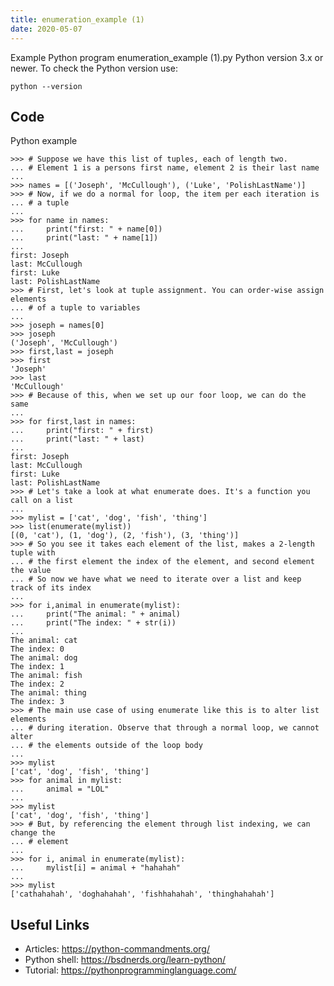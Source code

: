 ```yaml
---
title: enumeration_example (1)
date: 2020-05-07
---
```

Example Python program enumeration_example (1).py
Python version 3.x or newer.
To check the Python version use:

    python --version


## Code

Python example

    >>> # Suppose we have this list of tuples, each of length two.
    ... # Element 1 is a persons first name, element 2 is their last name
    ...
    >>> names = [('Joseph', 'McCullough'), ('Luke', 'PolishLastName')]
    >>> # Now, if we do a normal for loop, the item per each iteration is
    ... # a tuple
    ...
    >>> for name in names:
    ...     print("first: " + name[0])
    ...     print("last: " + name[1])
    ...
    first: Joseph
    last: McCullough
    first: Luke
    last: PolishLastName
    >>> # First, let's look at tuple assignment. You can order-wise assign elements
    ... # of a tuple to variables
    ...
    >>> joseph = names[0]
    >>> joseph
    ('Joseph', 'McCullough')
    >>> first,last = joseph
    >>> first
    'Joseph'
    >>> last
    'McCullough'
    >>> # Because of this, when we set up our foor loop, we can do the same
    ...
    >>> for first,last in names:
    ...     print("first: " + first)
    ...     print("last: " + last)
    ...
    first: Joseph
    last: McCullough
    first: Luke
    last: PolishLastName
    >>> # Let's take a look at what enumerate does. It's a function you call on a list
    ...
    >>> mylist = ['cat', 'dog', 'fish', 'thing']
    >>> list(enumerate(mylist))
    [(0, 'cat'), (1, 'dog'), (2, 'fish'), (3, 'thing')]
    >>> # So you see it takes each element of the list, makes a 2-length tuple with
    ... # the first element the index of the element, and second element the value
    ... # So now we have what we need to iterate over a list and keep track of its index
    ...
    >>> for i,animal in enumerate(mylist):
    ...     print("The animal: " + animal)
    ...     print("The index: " + str(i))
    ...
    The animal: cat
    The index: 0
    The animal: dog
    The index: 1
    The animal: fish
    The index: 2
    The animal: thing
    The index: 3
    >>> # The main use case of using enumerate like this is to alter list elements
    ... # during iteration. Observe that through a normal loop, we cannot alter
    ... # the elements outside of the loop body
    ...
    >>> mylist
    ['cat', 'dog', 'fish', 'thing']
    >>> for animal in mylist:
    ...     animal = "LOL"
    ...
    >>> mylist
    ['cat', 'dog', 'fish', 'thing']
    >>> # But, by referencing the element through list indexing, we can change the
    ... # element
    ...
    >>> for i, animal in enumerate(mylist):
    ...     mylist[i] = animal + "hahahah"
    ...
    >>> mylist
    ['cathahahah', 'doghahahah', 'fishhahahah', 'thinghahahah']

## Useful Links

- Articles: https://python-commandments.org/
- Python shell: https://bsdnerds.org/learn-python/
- Tutorial: https://pythonprogramminglanguage.com/
